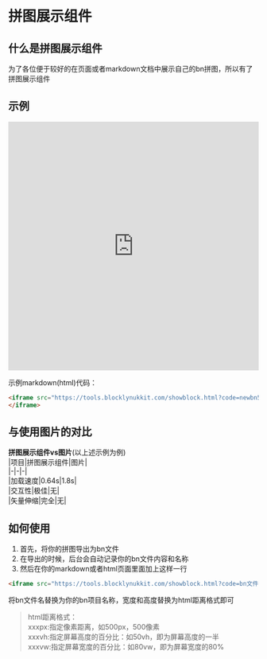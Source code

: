 # 拼图展示组件  
## 什么是拼图展示组件  
为了各位便于较好的在页面或者markdown文档中展示自己的bn拼图，所以有了拼图展示组件  
## 示例  
<iframe src="https://tools.blocklynukkit.com/showblock.html?code=newbn530" frameborder=0 width="100%" height="500px"></iframe>  
  
示例markdown(html)代码：  
```html  
<iframe src="https://tools.blocklynukkit.com/showblock.html?code=newbn530" frameborder=0 width="100%" height="500px">  
</iframe>  
```  
  
## 与使用图片的对比    
**拼图展示组件vs图片**(以上述示例为例)  
|项目|拼图展示组件|图片|  
|-|-|-|  
|加载速度|0.64s|1.8s|  
|交互性|极佳|无|  
|矢量伸缩|完全|无|  
  
## 如何使用  
1. 首先，将你的拼图导出为bn文件  
2. 在导出的时候，后台会自动记录你的bn文件内容和名称  
3. 然后在你的markdown或者html页面里面加上这样一行  
```html  
<iframe src="https://tools.blocklynukkit.com/showblock.html?code=bn文件名" frameborder=0 width="宽度" height="高度"></iframe>  
```  
将bn文件名替换为你的bn项目名称，宽度和高度替换为html距离格式即可  
> html距离格式：  
> xxxpx:指定像素距离，如500px，500像素  
> xxxvh:指定屏幕高度的百分比：如50vh，即为屏幕高度的一半  
> xxxvw:指定屏幕宽度的百分比：如80vw，即为屏幕宽度的80%